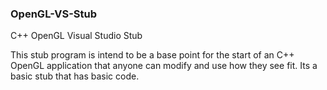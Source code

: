 ### OpenGL-VS-Stub
C++ OpenGL Visual Studio Stub

This stub program is intend to be a base point for the start of an C++ OpenGL application that anyone can 
modify and use how they see fit. Its a basic stub that has basic code.
